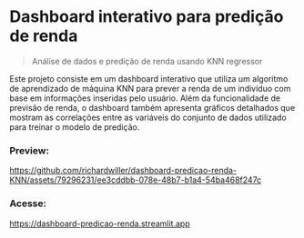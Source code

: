 # Dashboard interativo para predição de renda
> Análise de dados e predição de renda usando KNN regressor


Este projeto consiste em um dashboard interativo que utiliza um algoritmo de aprendizado de máquina KNN para prever a renda de um indivíduo com base em informações inseridas pelo usuário. Além da funcionalidade de previsão de renda, o dashboard também apresenta gráficos detalhados que mostram as correlações entre as variáveis do conjunto de dados utilizado para treinar o modelo de predição.

### Preview:

https://github.com/richardwiller/dashboard-predicao-renda-KNN/assets/79296231/ee3cddbb-078e-48b7-b1a4-54ba468f247c



### Acesse:

<https://dashboard-predicao-renda.streamlit.app>
